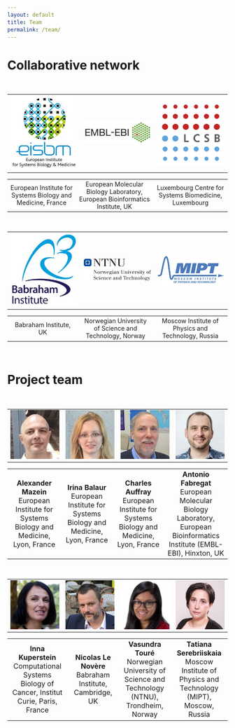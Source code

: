 ```yaml
---
layout: default
title: Team
permalink: /team/
---
```


# Collaborative network

<br />
<td valign="middle">
<table>
    <tr>
      <td style="width: 300px;" align="center" valign="middle"><img src="/images/logos/eisbm_logo.jpg" width="200"/></td>
      <td style="width: 300px;" align="center" valign="middle"><img src="/images/logos/embl-ebi_logo.jpg" width="200"/></td>
      <td style="width: 300px;" align="center" valign="middle"><img src="/images/logos/lcsb_logo.jpg" width="190"/></td>
    </tr>
</table>
<table>
    <tr>
      <td style="width: 300px;" align="center">European Institute for Systems Biology and Medicine, France</td>
      <td style="width: 300px;" align="center">European Molecular Biology Laboratory, European Bioinformatics Institute, UK</td>
      <td style="width: 300px;" align="center">Luxembourg Centre for Systems Biomedicine, Luxembourg</td>
    </tr>
</table>

<br />

<table>
    <tr>
      <td style="width: 300px;" align="center" valign="middle"><img src="/images/logos/babraham_logo.jpg" width="180"/></td>
      <td style="width: 300px;" align="center" valign="middle"><img src="/images/logos/ntnu_logo.jpg" width="290"/></td>
      <td style="width: 300px;" align="center" valign="middle"><img src="/images/logos/mipt_logo.jpg" width="290"/></td>
    </tr>
</table>
<table>
    <tr>
      <td style="width: 300px;" align="center">Babraham Institute, UK</td>
      <td style="width: 300px;" align="center">Norwegian University of Science and Technology, Norway</td>
      <td style="width: 300px;" align="center">Moscow Institute of Physics and Technology, Russia</td>
    </tr>
</table>

<br />

# Project team

<br />

<table>
    <tr>
      <td style="width: 220px;" align="center"><img src="/images/team/AlexanderMazein.jpg" width="140"/></td>
      <td style="width: 220px;" align="center"><img src="/images/team/IrinaBalaur.jpg" width="140"/></td>
      <td style="width: 220px;" align="center"><img src="/images/team/CharlesAuffray.jpg" width="140"/></td>
      <td style="width: 220px;" align="center"><img src="/images/team/AntonioFabregat.jpg" width="140"/></td>
    </tr>
</table>
<table>
    <tr>
      <td style="width: 220px;" align="center"><font size="3"><strong>Alexander Mazein</strong><br />European Institute for Systems Biology and Medicine, Lyon, France</font></td>
      <td style="width: 220px;" align="center"><font size="3"><strong>Irina Balaur</strong><br />European Institute for Systems Biology and Medicine, Lyon, France</font></td>
      <td style="width: 220px;" align="center"><font size="3"><strong>Charles Auffray</strong><br />European Institute for Systems Biology and Medicine, Lyon, France</font></td>
      <td style="width: 220px;" align="center"><font size="3"><strong>Antonio Fabregat</strong><br />European Molecular Biology Laboratory, European Bioinformatics Institute (EMBL-EBI), Hinxton, UK</font></td>
    </tr>
</table>

<br />

<table>
    <tr>
      <td style="width: 220px;" align="center"><img src="/images/team/InnaKuperstein.jpg" width="140"/></td>
      <td style="width: 220px;" align="center"><img src="/images/team/NicolasLeNovere.jpg" width="140"/></td>
      <td style="width: 220px;" align="center"><img src="/images/team/VasundraToure.jpg" width="140"/></td>
      <td style="width: 220px;" align="center"><img src="/images/team/TatianaSerebriiskaia.jpg" width="140"/></td>
    </tr>
</table>
<table>
    <tr>
      <td style="width: 220px;" align="center"><font size="3"><strong>Inna Kuperstein</strong><br />Computational Systems Biology of Cancer, Institut Curie, Paris, France</font></td>
      <td style="width: 220px;" align="center"><font size="3"><strong>Nicolas Le Novère</strong><br />Babraham Institute, Cambridge, UK</font></td>
      <td style="width: 220px;" align="center"><font size="3"><strong>Vasundra Touré</strong><br />Norwegian University of Science and Technology (NTNU), Trondheim, Norway</font></td>
      <td style="width: 220px;" align="center"><font size="3"><strong>Tatiana Serebriiskaia</strong><br />Moscow Institute of Physics and Technology (MIPT), Moscow, Russia</font></td>
    </tr>
</table>




